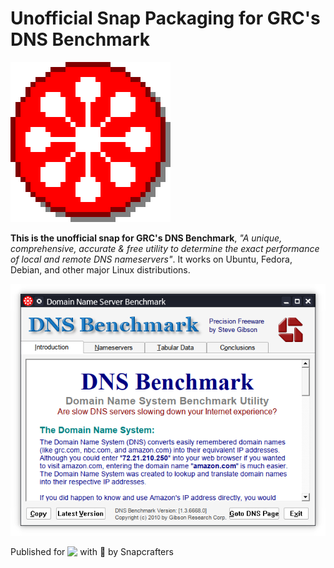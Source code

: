 # Unofficial Snap Packaging for GRC's DNS Benchmark
<!--
	Use the Staticaly service for easy access to in-repo pictures:
	https://www.staticaly.com/
-->
![Icon of GRC's DNS Benchmark](gui/DNSBench.256px.png "Icon of GRC's DNS Benchmark")

**This is the unofficial snap for GRC's DNS Benchmark**, *"A unique, comprehensive, accurate & free utility to determine the exact performance of local and remote DNS nameservers"*. It works on Ubuntu, Fedora, Debian, and other major Linux distributions.

<!-- Uncomment and modify this when you are provided a snap status badge
[![Status Badge of the `dnsbench` Snap](https://snapcraft.io/dnsbench/badge.svg)](https://snapcraft.io/dnsbench)
-->

![Screenshot of the Snapped Application](local/screenshots/default-view.png "Screenshot of the Snapped Application")

Published for <img src="http://anything.codes/slack-emoji-for-techies/emoji/tux.png" align="top" width="24" /> with 💝 by Snapcrafters

<!-- Uncomment and modify this when you have published the snap to the Snap Store
## Installation
([Don't have snapd installed?](https://snapcraft.io/docs/core/install))

### In a Terminal
    # Install the snap #
    sudo snap install --channel=edge --devmode dnsbench
    #sudo snap install --channel=beta dnsbench
    #sudo snap install dnsbench
    
    # Connect the snap to essential security confinement interfaces #
    ## (Proper reasoning for connecting _plug_name_) ##
    sudo snap connect dnsbench:_plug_name_
    
    # Connect the snap to optional security confinement interfaces #
    ## (Proper reasoning for connecting _plug_name_) ##
    sudo snap connect dnsbench:_plug_name_
    
    # Launch the application #
    dnsbench
    snap run dnsbench # If you have another existing installation

### The Graphical Way
[![Get it from the Snap Store](https://snapcraft.io/static/images/badges/en/snap-store-black.svg)](https://snapcraft.io/dnsbench)
-->

<!-- Uncomment when you have test results
## What is Working
* [A list of functionallities that are verified working]

## What is NOT Working...yet 
Check out the [issue tracker](https://github.com/brlin-tw/dnsbench-snap/issues) for known issues.
-->

<!-- Uncomment when you have initialized the URLs
## Support
* Report issues regarding using this snap to the issue tracker:  
  <https://github.com/brlin-tw/dnsbench-snap/issues>
* You may also post on the Snapcraft Forum, under the `snap` topic category:  
  <https://forum.snapcraft.io/c/snap>
-->
